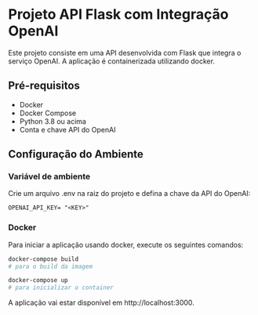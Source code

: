 # Projeto API Flask com Integração OpenAI

Este projeto consiste em uma API desenvolvida com Flask que integra o serviço OpenAI. A aplicação é containerizada utilizando docker.

## Pré-requisitos

- Docker
- Docker Compose
- Python 3.8 ou acima
- Conta e chave API do OpenAI

## Configuração do Ambiente

### Variável de ambiente

Crie um arquivo .env na raiz do projeto e defina a chave da API do OpenAI:
```
OPENAI_API_KEY= "<KEY>"
```
### Docker

Para iniciar a aplicação usando docker, execute os seguintes comandos:
```sh
docker-compose build
# para o build da imagem

docker-compose up
# para inicializar o container
```
A aplicação vai estar disponível em http://localhost:3000.

